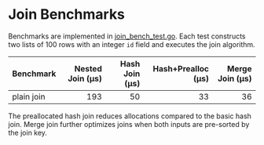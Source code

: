 # Join Benchmarks

Benchmarks are implemented in [join_bench_test.go](./join_bench_test.go). Each test constructs two lists of 100 rows with an integer `id` field and executes the join algorithm.

| Benchmark    | Nested Join (µs) | Hash Join (µs) | Hash+Prealloc (µs) | Merge Join (µs) |
|--------------|-----------------:|---------------:|-------------------:|---------------:|
| plain join   | 193              | 50             | 33                 | 36             |

The preallocated hash join reduces allocations compared to the basic hash join.
Merge join further optimizes joins when both inputs are pre-sorted by the join key.
